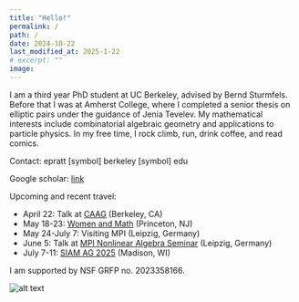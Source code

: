 ```yaml
---
title: "Hello!"
permalink: /
path: /
date: 2024-10-22
last_modified_at: 2025-1-22
# excerpt: ""
image:
---
```


I am a third year PhD student at UC Berkeley, advised by Bernd Sturmfels. Before that I was at Amherst College, where I completed a senior thesis on elliptic pairs under the guidance of Jenia Tevelev. My mathematical interests include combinatorial algebraic geometry and applications to particle physics. In my free time, I rock climb, run, drink coffee, and read comics. 

Contact: epratt [symbol] berkeley [symbol] edu

Google scholar: [link](https://scholar.google.com/citations?user=1VJcY6gAAAAJ&hl=en)

Upcoming and recent travel:
* April 22: Talk at [CAAG](https://eisenbud.github.io/deSeminar/Spring2025.html) (Berkeley, CA)
* May 18-23: [Women and Math](https://www.ias.edu/math/wam/program-years/2025-program-women-and-mathematics) (Princeton, NJ)
* May 24-July 7: Visiting MPI (Leipzig, Germany) 
* June 5: Talk at [MPI Nonlinear Algebra Seminar](https://www.mis.mpg.de/events/event/the-segre-determinant) (Leipzig, Germany) 
* July 7-11: [SIAM AG 2025](https://www.siam.org/conferences-events/siam-conferences/ag25/) (Madison, WI)

I am supported by NSF GRFP no. 2023358166.

![alt text](/assets/images/oslo2.jpg "Title")
